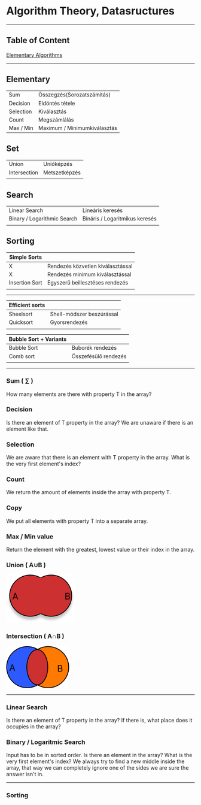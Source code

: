 # Algorithm Theory, Datasructures

---

## Table of Content
[Elementary Algorithms](#elementary-algorithms)

---

## Elementary
| | |
| ----------- | ----------- |
| Sum      | Összegzés(Sorozatszámítás) |
| Decision | Eldöntés tétele |
| Selection| Kiválasztás |
| Count| Megszámlálás |
| Max / Min| Maximum / Minimumkiválasztás |

## Set
| | |
| ----------- | ----------- |
| Union | Unióképzés |
| Intersection | Metszetképzés |
| | |

## Search
| | |
| ----------- | ----------- |
| Linear Search | Lineáris keresés |
| Binary / Logarithmic Search | Bináris / Logaritmikus keresés |
| | |

## Sorting
| Simple Sorts | |
| ----------- | ----------- |
| X | Rendezés közvetlen kiválasztással |
| X | Rendezés minimum kiválasztással |
| Insertion Sort | Egyszerű beillesztéses rendezés |
| | |

---

| Efficient sorts | |
| ----------- | ----------- |
| Sheelsort | Shell-módszer beszúrással |
| Quicksort | Gyorsrendezés |
| | |

| Bubble Sort + Variants | |
| ----------- | ----------- |
| Bubble Sort | Buborék rendezés |
| Comb sort | Összefésülő rendezés |
| | |

---

### Sum ( ∑ )
How many elements are there with property T in the array?

### Decision
Is there an element of T property in the array?
We are unaware if there is an element like that.

### Selection
We are aware that there is an element with T property in the array.
What is the very first element's index?

### Count
We return the amount of elements inside the array with property T.

### Copy
We put all elements with property T into a separate array.

### Max / Min value
Return the element with the greatest, lowest value or their index in the array.


### Union ( A∪B )
![](assets/img/union.png)

### Intersection ( A∩B )
![](assets/img/intersection.png)



---

### Linear Search
Is there an element of T property in the array?
If there is, what place does it occupies in the array?

### Binary / Logaritmic Search
Input has to be in sorted order.
Is there an element in the array?
What is the very first element's index?
We always try to find a new middle inside the array, that way we can completely ignore one of the sides we are sure the answer isn't in. 

---

### Sorting


